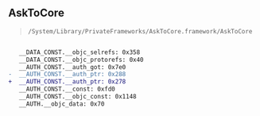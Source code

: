 ## AskToCore

> `/System/Library/PrivateFrameworks/AskToCore.framework/AskToCore`

```diff

   __DATA_CONST.__objc_selrefs: 0x358
   __DATA_CONST.__objc_protorefs: 0x40
   __AUTH_CONST.__auth_got: 0x7e0
-  __AUTH_CONST.__auth_ptr: 0x288
+  __AUTH_CONST.__auth_ptr: 0x278
   __AUTH_CONST.__const: 0xfd0
   __AUTH_CONST.__objc_const: 0x1148
   __AUTH.__objc_data: 0x70

```
